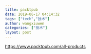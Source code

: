 ```yaml
---
title: packtpub
date: 2019-06-17 04:14:32
tags: ["tech","技术"]
author: wangxiuwen
categories: ["技术"]
layout: post
---
```


https://www.packtpub.com/all-products